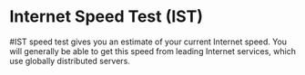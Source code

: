 # Internet Speed Test (IST)
#IST speed test gives you an estimate of your current Internet speed. You will generally be able to get this speed from leading Internet services, which use globally distributed servers.
